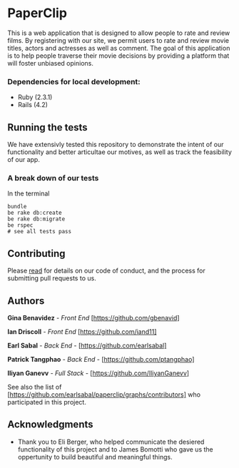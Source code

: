 # PaperClip

This is a web application that is designed to allow people to rate and review films. By registering with our site, we permit users to rate and review movie titles, actors and actresses as well as comment. The goal of this application is to help people traverse their movie decisions by providing a platform that will foster unbiased opinions. 

### Dependencies for local development:

* Ruby (2.3.1)
* Rails (4.2)

## Running the tests

We have extensivly tested this repository to demonstrate the intent of our functionality and better articultae our motives, as well as track the feasibility of our app. 

### A break down of our tests

In the terminal
```
bundle
be rake db:create
be rake db:migrate
be rspec
# see all tests pass
```

## Contributing

Please [read](https://gist.github.com/PurpleBooth/b24679402957c63ec426) for details on our code of conduct, and the process for submitting pull requests to us.


## Authors

**Gina Benavidez** - *Front End*
[https://github.com/gbenavid]

**Ian Driscoll** - *Front End*
[https://github.com/iand11]

**Earl Sabal** - *Back End* - 
[https://github.com/earlsabal]

**Patrick Tangphao** - *Back End* - 
[https://github.com/ptangphao]

**Iliyan Ganevv** - *Full Stack* -
[https://github.com/IliyanGanevv]

See also the list of [https://github.com/earlsabal/paperclip/graphs/contributors] who participated in this project.

## Acknowledgments

* Thank you to Eli Berger, who helped communicate the desiered functionality of this project and to James Bomotti who gave us the oppertunity to build beautiful and meaningful things.
